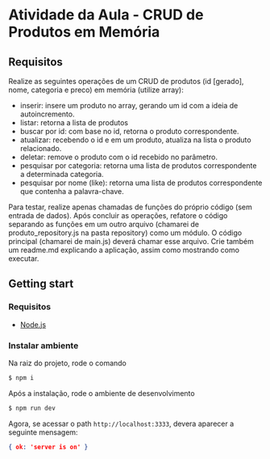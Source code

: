 # Atividade da Aula - CRUD de Produtos em Memória

## Requisitos

Realize as seguintes operações de um CRUD de produtos (id [gerado], nome, categoria e preco) em memória (utilize array):

- inserir: insere um produto no array, gerando um id com a ideia de autoincremento.
- listar: retorna a lista de produtos
- buscar por id: com base no id, retorna o produto correspondente.
- atualizar: recebendo o id e em um produto, atualiza na lista o produto relacionado.
- deletar: remove o produto com o id recebido no parâmetro.
- pesquisar por categoria: retorna uma lista de produtos correspondente a determinada categoria.
- pesquisar por nome (like): retorna uma lista de produtos correspondente que contenha a palavra-chave.

Para testar, realize apenas chamadas de funções do próprio código (sem entrada de dados).
Após concluir as operações, refatore o código separando as funções em um outro arquivo (chamarei de produto_repository.js na pasta repository) como um módulo. O código principal (chamarei de main.js) deverá chamar esse arquivo.
Crie também um readme.md explicando a aplicação, assim como mostrando como executar.


## Getting start

### Requisitos

 - [Node.js](https://nodejs.org/en)


### Instalar ambiente

Na raiz do projeto, rode o comando 

```bash
$ npm i
```

Após a instalação, rode o ambiente de desenvolvimento

```bash
$ npm run dev
```

Agora, se acessar o path `http://localhost:3333`, devera aparecer a seguinte mensagem:

```json
{ ok: 'server is on' }
```